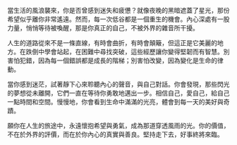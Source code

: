 當生活的風浪襲來，你是否曾感到迷失和疲憊？就像夜晚的黑暗遮蓋了星光，那份希望似乎離你非常遙遠。然而，每一次低谷都是一個重生的機會。內心深處有一股力量，悄悄等待被喚醒，那是你真正的自己，不被外界的雜音所干擾。

人生的道路從來不是一條直線，有時會曲折，有時會顛簸，但這正是它美麗的地方。在跌倒中學會站起，在困難中尋找突破，這些經歷讓你變得堅韌而有智慧。別害怕犯錯，因為每一個錯誤都是成長的階梯；別害怕改變，因為變化是生命的律動。

當你感到迷茫，試著靜下心來聆聽內心的聲音，與自己對話。你會發現，那些閃光的夢想從未離開，它們一直在等待你勇敢地邁出一步。相信自己，愛自己，給自己一點時間和空間。慢慢地，你會看到生命中滿滿的光亮，體會到每一天的美好與奇蹟。

願你在人生的旅途中，永遠懷抱希望與勇氣，成為那道穿透風雨的光。你的價值，不在於外界的評價，而在於你內心的真實與善良。堅持走下去，好事終將來臨。